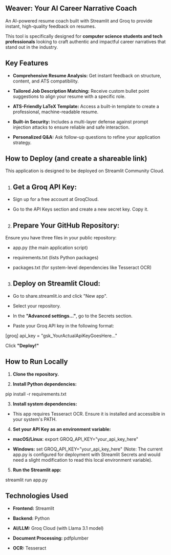 ## Weaver: Your AI Career Narrative Coach
An AI-powered resume coach built with Streamlit and Groq to provide instant, high-quality feedback on resumes.

This tool is specifically designed for **computer science students and tech professionals** looking to craft authentic and impactful career narratives that stand out in the industry.

## Key Features
- **Comprehensive Resume Analysis:** Get instant feedback on structure, content, and ATS compatibility.

- **Tailored Job Description Matching:** Receive custom bullet point suggestions to align your resume with a specific role.

- **ATS-Friendly LaTeX Template:** Access a built-in template to create a professional, machine-readable resume.

- **Built-in Security:** Includes a multi-layer defense against prompt injection attacks to ensure reliable and safe interaction.

- **Personalized Q&A:** Ask follow-up questions to refine your application strategy.

## How to Deploy (and create a shareable link)
This application is designed to be deployed on Streamlit Community Cloud.

1. ## Get a Groq API Key:

- Sign up for a free account at GroqCloud.

-  Go to the API Keys section and create a new secret key. Copy it.

2. ## Prepare Your GitHub Repository:

Ensure you have three files in your public repository:

- app.py (the main application script)

- requirements.txt (lists Python packages)

- packages.txt (for system-level dependencies like Tesseract OCR)

3. ## Deploy on Streamlit Cloud:

- Go to share.streamlit.io and click "New app".

- Select your repository.

- In the **"Advanced settings..."**, go to the Secrets section.

- Paste your Groq API key in the following format:

[groq]
api_key = "gsk_YourActualApiKeyGoesHere..."

Click **"Deploy!"**

## How to Run Locally
1. **Clone the repository.**

2. **Install Python dependencies:**

pip install -r requirements.txt

3. **Install system dependencies:**

- This app requires Tesseract OCR. Ensure it is installed and accessible in your system's PATH.

4. **Set your API Key as an environment variable:**

- **macOS/Linux**: export GROQ_API_KEY="your_api_key_here"

- **Windows:** set GROQ_API_KEY="your_api_key_here"
(Note: The current app.py is configured for deployment with Streamlit Secrets and would need a slight modification to read this local environment variable).

5. **Run the Streamlit app:**

streamlit run app.py

## Technologies Used
- **Frontend:** Streamlit

- **Backend:** Python

- **AI/LLM:** Groq Cloud (with Llama 3.1 model)

- **Document Processing:** pdfplumber

- **OCR:** Tesseract

